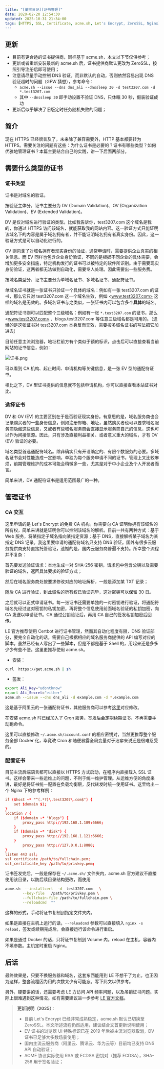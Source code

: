 ```yaml
---
title: "[单排日记][证书管理]"
date: 2020-02-20 12:54:30
updated: 2025-10-31 21:34:00
tags: [HTTPS, SSL, Certificate, acme.sh, Let's Encrypt, ZeroSSL, Nginx]
---
```


## 更新

* 目前有更合适的证书提供商，同样基于 acme.sh，本文以下节仅供参考；
* 更新或者重新安装最新的 acme.sh 后，证书提供商默认更改为 ZeroSSL，按照引导注册后即可使用；
* 注意请尽量手动控制 DNS 验证，而非默认的自动，否则依然容易出现 DNS 验证超时的问题（GFW 猜想），参考命令：
  * ```acme.sh --issue --dns dns_ali --dnssleep 30 -d test3207.com -d *.test3207.com```
  * 其中 `--dnssleep 30` 即手动设置不验证 DNS，只休眠 30 秒，假装验证成功
* 更新后似乎解决了旧版定时任务随机失败的问题；

## 简介

现在 HTTPS 已经很普及了，未来除了兼容需要外，HTTP 基本都要转为 HTTPS。需要关注的问题有这些：为什么证书是必要的？证书有哪些类型？如何优雅地管理证书？本篇主要结合自己的实践，讲一下后面两部分。

## 需要什么类型的证书

### 证书类型

证书是对域名的验证。

按验证主体分，证书主要分为 DV (Domain Validation)、OV (Organization Validation)、EV (Extended Validation)。

DV 是仅对域名进行验证的类型。比如我告诉你，test3207.com 这个域名是我的，你通过 HTTPS 访问该域名，就能获取我的网站内容。这一验证方式只能证明该域名下的内容是属于域名拥有者，并不能证明域名拥有者真实身份。因此，这一验证方式是可以自动化进行的。

OV 则包含了对域名拥有者现实身份的验证，通常申请时，需要提供企业真实的相关信息。而 EV 同样也包含企业身份验证，不同的是根据不同企业的具体需要，会增加更多安全措施，特定机构发行的证书可以被特定的软件所识别。由于需要现实身份验证，这两者都无法做到自动化，需要专人处理。因此需要出一些服务费。

按域名类型分，证书主要分为单域名证书、多域名证书、通配符证书。

单域名证书就是一张证书只验证一个具体的域名：例如有一张 test3207.com 的证书，那么它只对 test3207.com 这一个域名生效，例如 <www.test3207.com> 这样的域名是无效的。多域名证书与之类似，一张证书内可以包含多个**具体**的域名。

通配符证书则可以匹配整个三级域名：例如有一张 `*.test3207.com` 的证书，那么 <www.test3207.com> 、blogs.test3207.com 等任意三级域名都是可用的。（遗憾的是这张证书对 test3207.com 本身反而无效，需要按多域名证书的写法把它加进去）

目前任意主流浏览器，地址栏前方有个类似于锁的标识，点击后可以直接查看当前网站的证书信息，例如：

![证书.png](/images/证书.png)

可以看到 CA 机构、起止时间、申请机构等关键信息，是一张 EV 型的通配符证书。

相比之下，DV 型证书提供的信息就不包括申请机构，你可以直接查看本站证书对比。

### 选择证书

DV 和 OV (EV) 的主要区别在于是否验证现实身份。有意思的是，域名服务商也会记录购买者的一些身份信息，例如注册邮箱、地址，虽然购买者也可以要求域名服务商隐藏这些信息，又或者有些域名服务商会直接显示服务商自己的信息，这也可以作为间接信源。因此，只有涉及直接利益相关、或者意义重大的域名，才有 OV (EV) 验证的必要。

域名类型首选通配符域名。除非确实只有开设确定的、有限个数服务的必要。多域名证书会对性能造成一定影响，单独为每个服务申请不同的证书，管理上又比较麻烦，前期管理维护的成本可能会稍微多一些，尤其是对于中小企业及个人开发者而言。

简单来讲，DV 通配符证书是适用范围最广的一种。

## 管理证书

### CA 交互

这里申请的是 Let's Encrypt 的免费 CA 机构。你需要向 CA 证明你拥有该域名的所有权，简单来讲就是证明你可以控制该域名的解析。目前一共有两种方式：基于 Web 服务，将某指定子域名指向某指定资源；基于 DNS，直接解析某子域名为某指定 DNS 记录。我这里要申请的通配符域名只支持 DNS 验证。国外有很多云服务提供商支持直接托管验证，遗憾的是，国内云服务商普遍不支持。所幸整个流程并不复杂：

首先要发送验证请求：本地生成一对 SHA-256 密钥，请求包中包含公钥以及需要验证的域名，返回具体要求的验证方式；

然后在域名服务商处按要求修改对应的地址解析，一般是添加某 TXT 记录；

随后 CA 进行验证，到此域名的所有权已验证完毕，这对密钥可以保留 30 日。

之后就可以正式申请证书。每一张证书还需要单独的一对密钥进行验证，将通配符域名先经过这对密钥的私钥加密，再将整个信息使用前面域名验证的私钥加密，向 CA 发送以申请证书。CA 通过公钥验证后，再用 CA 自己的签发私钥加密后回传。

LE 官方推荐使用 Certbot 进行证书管理，然而其自动化程度有限，DNS 验证部分，要完全自动化的话，需要自己根据相应的域名服务商提供的 API 编写对应的脚本。虽然已经有人写出了一些脚本，但是不都是基于 Shell 的，用起来还是多多少少有些不便。这里更推荐使用 acme.sh。

* 安装：

```bash
curl  https://get.acme.sh | sh
```

* 签发：

```bash
export Ali_Key="udontknow"
export Ali_Secret="either"
acme.sh --issue --dns dns_ali -d example.com -d *.example.com
```

这是基于阿里云的一张通配符证书，其他服务商可以参考[这里](https://github.com/acmesh-official/acme.sh/wiki/dnsapi)对应修改。

在安装 acme.sh 时已经加入了 Cron 服务，签发后会定期续期证书，不再需要手动跑命令。

这里可以直接修改 `~/.acme.sh/account.conf` 的相应密钥对，当然更推荐整个服务全部 Docker 化，毕竟改 Cron 和随便暴露全局变量对于洁癖来说还是很难忍受的。

### 配置证书

目前主流后端语言都可以直接以 HTTPS 方式启动，在程序内直接载入 SSL 证书。这样会带来一些运维上的问题，不利于统一维护管理。从运维方便的角度来讲，最好是将证书统一配置在负载均衡层，反代转发时统一使用证书。这里给出一个 Nginx 下的参考样例：

```conf
if ($host ~* "^(.*?)\.test3207\.com$") {
    set $domain $1;
}
location / {
    if ($domain ~* "blogs") {
        proxy_pass http://192.168.1.109:6666;
    }
    if ($domain ~* "disk") {
        proxy_pass http://192.168.1.121:6666;
    }
        proxy_pass http://127.0.0.1:8080;
}
listen 443 ssl;
ssl_certificate /path/to/fullchain.pem;
ssl_certificate_key /path/to/privkey.pem;
```

证书签发完后，一般是保存在 `~/.acme.sh/` 文件夹内，acme.sh 官方建议不直接使用该目录，以防后续目录结构更改，而使用

```bash
acme.sh  --installcert  -d  test3207.com   \
        --key-file   /path/to/privkey.pem \
        --fullchain-file /path/to/fullchain.pem \
        --reloadcmd  ""
```

这样的形式，手动将证书复制到指定文件夹内。

如果是直接在主机上运行的话，`--reloadcmd` 参数可以直接填入 `nginx -s reload`，签发或续期完成后，会直接运行该命令进行重启。

如果是通过 Docker 的话，只将证书复制到 Volume 内，reload 在主机，容器内不填参数。主机定时重启 Nginx。

## 后话

最终效果是，只要不换服务器和域名，这套东西能用到 LE 不想干了为止。也正因为这样，整套流程因为用的次数太少有可能忘。写下此文以供参考。

另外，硬要讲的话，还需要考虑 LE 方访问 API 频率问题，以及吊销证书问题。实际上很难遇到这种情况。如有需要建议进一步参考 [LE 官方文档](https://letsencrypt.org/docs/)。

> **更新说明（2025）**：
>
> * 目前 Let's Encrypt 已经非常成熟稳定，acme.sh 默认已切换至 ZeroSSL。本文所述流程仍然适用，建议结合文首更新说明使用；
> * EV 证书的浏览器 UI 特殊标识已在 2019 年后被主流浏览器取消，DV 证书已足够大多数场景使用；
> * 国内主流云服务商（阿里云、腾讯云、华为云等）目前均已支持 DNS API 自动验证；
> * ACME 协议实际使用 RSA 或 ECDSA 密钥对（推荐 ECDSA），SHA-256 用于签名验证；

